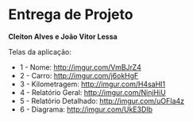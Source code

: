 # Entrega de Projeto
**Cleiton Alves e João Vitor Lessa**

Telas da aplicação: 

* 1 - Nome: http://imgur.com/VmBJrZ4
* 2 - Carro: http://imgur.com/j6okHgF
* 3 - Kilometragem: http://imgur.com/H4saHI1
* 4 - Relatório Geral: http://imgur.com/NinjHiU
* 5 - Relatório Detalhado: http://imgur.com/uOFIa4z
* 6 - Diagrama: http://imgur.com/UkE3DIb
